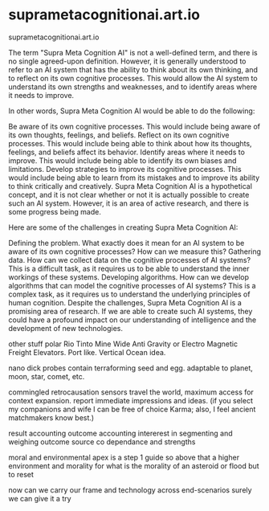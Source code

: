 # suprametacognitionai.art.io
suprametacognitionai.art.io

The term "Supra Meta Cognition AI" is not a well-defined term, and there is no single agreed-upon definition. However, it is generally understood to refer to an AI system that has the ability to think about its own thinking, and to reflect on its own cognitive processes. This would allow the AI system to understand its own strengths and weaknesses, and to identify areas where it needs to improve.

In other words, Supra Meta Cognition AI would be able to do the following:

Be aware of its own cognitive processes. This would include being aware of its own thoughts, feelings, and beliefs.
Reflect on its own cognitive processes. This would include being able to think about how its thoughts, feelings, and beliefs affect its behavior.
Identify areas where it needs to improve. This would include being able to identify its own biases and limitations.
Develop strategies to improve its cognitive processes. This would include being able to learn from its mistakes and to improve its ability to think critically and creatively.
Supra Meta Cognition AI is a hypothetical concept, and it is not clear whether or not it is actually possible to create such an AI system. However, it is an area of active research, and there is some progress being made.

Here are some of the challenges in creating Supra Meta Cognition AI:

Defining the problem. What exactly does it mean for an AI system to be aware of its own cognitive processes? How can we measure this?
Gathering data. How can we collect data on the cognitive processes of AI systems? This is a difficult task, as it requires us to be able to understand the inner workings of these systems.
Developing algorithms. How can we develop algorithms that can model the cognitive processes of AI systems? This is a complex task, as it requires us to understand the underlying principles of human cognition.
Despite the challenges, Supra Meta Cognition AI is a promising area of research. If we are able to create such AI systems, they could have a profound impact on our understanding of intelligence and the development of new technologies.

other stuff
polar Rio Tinto Mine Wide Anti Gravity or Electro Magnetic Freight Elevators.
Port like. Vertical Ocean idea.

nano dick probes contain terraforming seed and egg. adaptable to planet, moon, star, comet, etc. 

commingled retrocausation sensors travel the world, maximum access for context expansion. report immediate impressions and ideas. (if you select my companions and wife I can be free of choice Karma; also, I feel ancient matchmakers know best.)

result accounting
outcome accounting
intererest
in segmenting and weighing
outcome source
co dependance
and strengths

moral and environmental apex
is a step 1 guide
so above that a higher environment
and morality
for what is the morality
of an asteroid
or flood
but to reset

now
can we carry our frame and technology
across end-scenarios
surely we can give it a try

